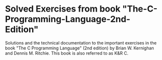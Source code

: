 # Solved Exercises from book "The-C-Programming-Language-2nd-Edition"
Solutions and the technical documentation to the important exercises in the book "The C Programming Language" (2nd edition) by Brian W. Kernighan and Dennis M. Ritchie. This book is also referred to as K&amp;R C.
